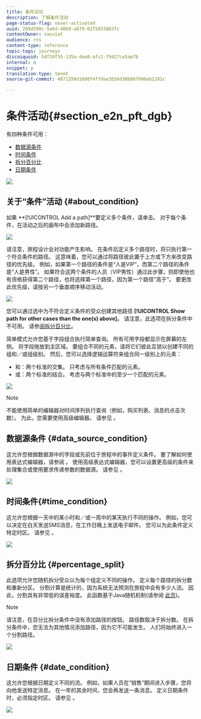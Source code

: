 ```yaml
---
title: 条件活动
description: 了解条件活动
page-status-flag: never-activated
uuid: 269d590c-5a6d-40b9-a879-02f5033863fc
contentOwner: sauviat
audience: rns
content-type: reference
topic-tags: journeys
discoiquuid: 5df34f55-135a-4ea8-afc2-f9427ce5ae7b
internal: n
snippet: y
translation-type: tm+mt
source-git-commit: 4871550d1608f4ffdee3b56d38b08f808eb2281c

---
```



# 条件活动{#section_e2n_pft_dgb}

有四种条件可用：

* [数据源条件](#data_source_condition)
* [时间条件](#time_condition)
* [拆分百分比](#percentage_split)
* [日期条件](#date_condition)

![](../assets/journey49.png)

## 关于“条件”活动 {#about_condition}

如果 **[!UICONTROL Add a path]**要定义多个条件，请单击。 对于每个条件，在活动之后的画布中会添加新路径。

![](../assets/journey47.png)

请注意，旅程设计会对功能产生影响。 在条件后定义多个路径时，将只执行第一个符合条件的路径。 这意味着，您可以通过将路径彼此置于上方或下方来改变路径的优先级。 例如，如果第一个路径的条件是“人是VIP”，而第二个路径的条件是“人是男性”。 如果符合这两个条件的人员（VIP男性）通过此步骤，则即使他也有资格获得第二个路径，也将选择第一个路径，因为第一个路径“高于”。 要更改此优先级，请按另一个垂直顺序移动活动。

![](../assets/journey48.png)

您可以通过选中为不符合定义条件的受众创建其他路径 **[!UICONTROL Show path for other cases than the one(s) above]**。 请注意，此选项在拆分条件中不可用。 请参[阅拆分百分比](#percentage_split)。

简单模式允许您基于字段组合执行简单查询。 所有可用字段都显示在屏幕的左侧。 将字段拖放到主区域。 要组合不同的元素，请将它们彼此互锁以创建不同的组和／或组级别。 然后，您可以选择逻辑运算符来组合同一级别上的元素：

* 和：两个标准的交集。 只考虑与所有条件匹配的元素。
* 或：两个标准的结合。 考虑与两个标准中的至少一个匹配的元素。

![](../assets/journey64.png)

>[!NOTE]
>
>不能使用简单的编辑器对时间序列执行查询（例如，购买列表、消息的点击次数）。 为此，您需要使用高级编辑器。 请参见 [](../expression/expressionadvanced.md)。

## 数据源条件 {#data_source_condition}

这允许您根据数据源中的字段或先前位于旅程中的事件定义条件。 要了解如何使用表达式编辑器，请参阅 [](../expression/expressionadvanced.md)。 使用高级表达式编辑器，您可以设置更高级的条件来处理集合或使用要求传递参数的数据源。 请参见 [](../datasource/external-data-sources.md)。

![](../assets/journey50.png)

## 时间条件{#time_condition}

这允许您根据一天中的某小时和／或一周中的某天执行不同的操作。 例如，您可以决定在白天发送SMS消息，在工作日晚上发送电子邮件。 您可以为此条件定义特定时区。 请参见 [](../building-journeys/timezone-management.md)。

![](../assets/journey51.png)

## 拆分百分比 {#percentage_split}

此选项允许您随机拆分受众以为每个组定义不同的操作。 定义每个路径的拆分数和重新分区。 分割计算是统计的，因为系统无法预测在旅程中会有多少人流。 因此，分割具有非常低的误差裕度。 此函数基于Java随机机制(请参阅 [此页](https://docs.oracle.com/javase/7/docs/api/java/util/Random.html))。

>[!NOTE]
>
>请注意，在百分比拆分条件中没有添加路径的按钮。 路径数取决于拆分数。 在拆分条件中，您无法为其他情况添加路径，因为它不可能发生。 人们将始终进入一个分割路径。


![](../assets/journey52.png)

## 日期条件 {#date_condition}

这允许您根据日期定义不同的流。 例如，如果人员在“销售”期间进入步骤，您将向他发送特定消息。 在一年的其余时间，您会再发送一条消息。 定义日期条件时，必须指定时区。 请参见 [](../building-journeys/timezone-management.md)。

![](../assets/journey53.png)
